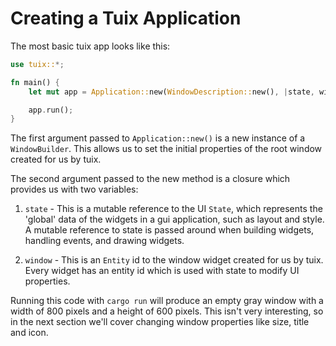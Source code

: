 # Creating a Tuix Application

The most basic tuix app looks like this:

```rs
use tuix::*;

fn main() {
    let mut app = Application::new(WindowDescription::new(), |state, window| {});

    app.run();
}
```

The first argument passed to `Application::new()` is a new instance of a `WindowBuilder`. This allows us to set the initial properties of the root window created for us by tuix. 

The second argument passed to the new method is a closure which provides us with two variables:

1. `state` - This is a mutable reference to the UI `State`, which represents the 'global' data of the widgets in a gui application, such as layout and style. A mutable reference to state is passed around when building widgets, handling events, and drawing widgets.

2. `window` - This is an `Entity` id to the window widget created for us by tuix. Every widget has an entity id which is used with state to modify UI properties.

Running this code with `cargo run` will produce an empty gray window with a width of 800 pixels and a height of 600 pixels. This isn't very interesting, so in the next section we'll cover changing window properties like size, title and icon.



